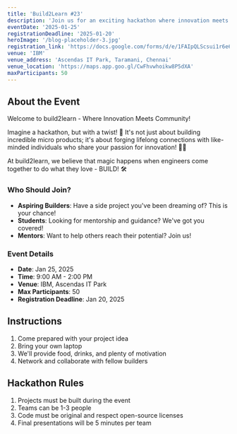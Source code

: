 ```yaml
---
title: 'Build2Learn #23'
description: 'Join us for an exciting hackathon where innovation meets community!'
eventDate: '2025-01-25'
registrationDeadline: '2025-01-20'
heroImage: '/blog-placeholder-3.jpg'
registration_link: 'https://docs.google.com/forms/d/e/1FAIpQLScsui1r6e6PsgDyOycPiIAY_rz9i8vQ02MnmikPw2ESVG830g/closedform'
venue: 'IBM'
venue_address: 'Ascendas IT Park, Taramani, Chennai'
venue_location: 'https://maps.app.goo.gl/CwFhvwhoikw8P5dXA'
maxParticipants: 50
---
```


## About the Event

Welcome to build2learn - Where Innovation Meets Community! 

Imagine a hackathon, but with a twist! 🤔 It's not just about building incredible micro products; it's about forging lifelong connections with like-minded individuals who share your passion for innovation! 🤝💡

At build2learn, we believe that magic happens when engineers come together to do what they love - BUILD! 🛠

### Who Should Join?

- **Aspiring Builders**: Have a side project you've been dreaming of? This is your chance!
- **Students**: Looking for mentorship and guidance? We've got you covered!
- **Mentors**: Want to help others reach their potential? Join us!

### Event Details

- **Date**: Jan 25, 2025
- **Time**: 9:00 AM - 2:00 PM
- **Venue**: IBM, Ascendas IT Park
- **Max Participants**: 50
- **Registration Deadline**: Jan 20, 2025

## Instructions

1. Come prepared with your project idea
2. Bring your own laptop
3. We'll provide food, drinks, and plenty of motivation
4. Network and collaborate with fellow builders

## Hackathon Rules

1. Projects must be built during the event
2. Teams can be 1-3 people
3. Code must be original and respect open-source licenses
4. Final presentations will be 5 minutes per team